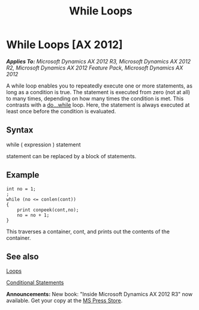﻿---
title: While Loops
TOCTitle: While Loops
ms:assetid: b8c714e6-422f-4fb3-840b-6853434f57f6
ms:mtpsurl: https://msdn.microsoft.com/en-us/library/Aa860014(v=AX.60)
ms:contentKeyID: 35249856
ms.date: 05/18/2015
mtps_version: v=AX.60
---

# While Loops [AX 2012]


_**Applies To:** Microsoft Dynamics AX 2012 R3, Microsoft Dynamics AX 2012 R2, Microsoft Dynamics AX 2012 Feature Pack, Microsoft Dynamics AX 2012_

A while loop enables you to repeatedly execute one or more statements, as long as a condition is true. The statement is executed from zero (not at all) to many times, depending on how many times the condition is met. This contrasts with a [do...while](do-while-loops.md) loop. Here, the statement is always executed at least once before the condition is evaluated.

## Syntax

while ( expression ) statement

statement can be replaced by a block of statements.

## Example

    int no = 1;
    ;
    while (no <= conlen(cont))
    {
        print conpeek(cont,no);
        no = no + 1;
    } 

This traverses a container, cont, and prints out the contents of the container.

## See also

[Loops](loops.md)

[Conditional Statements](conditional-statements.md)

  
**Announcements:** New book: "Inside Microsoft Dynamics AX 2012 R3" now available. Get your copy at the [MS Press Store](https://www.microsoftpressstore.com/store/inside-microsoft-dynamics-ax-2012-r3-9780735685109).

